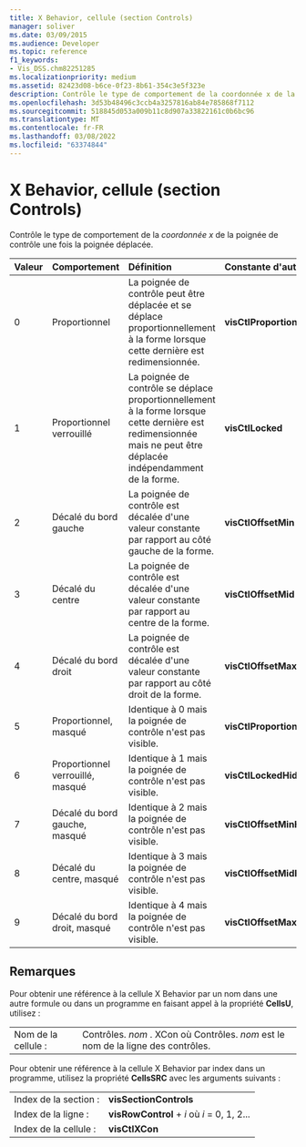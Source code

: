 ```yaml
---
title: X Behavior, cellule (section Controls)
manager: soliver
ms.date: 03/09/2015
ms.audience: Developer
ms.topic: reference
f1_keywords:
- Vis_DSS.chm82251285
ms.localizationpriority: medium
ms.assetid: 82423d08-b6ce-0f23-8b61-354c3e5f323e
description: Contrôle le type de comportement de la coordonnée x de la poignée de contrôle une fois la poignée déplacée.
ms.openlocfilehash: 3d53b48496c3ccb4a3257816ab84e785868f7112
ms.sourcegitcommit: 518845d053a009b11c8d907a33822161c0b6bc96
ms.translationtype: MT
ms.contentlocale: fr-FR
ms.lasthandoff: 03/08/2022
ms.locfileid: "63374844"
---
```

# <a name="x-behavior-cell-controls-section"></a>X Behavior, cellule (section Controls)

Contrôle le type de comportement de la  *coordonnée x*  de la poignée de contrôle une fois la poignée déplacée.
  
|**Valeur**|**Comportement**|**Définition**|**Constante d'automation**|
|:-----|:-----|:-----|:-----|
| 0  <br/> | Proportionnel  <br/> | La poignée de contrôle peut être déplacée et se déplace proportionnellement à la forme lorsque cette dernière est redimensionnée. |**visCtlProportional** <br/> |
| 1  <br/> | Proportionnel verrouillé  <br/> | La poignée de contrôle se déplace proportionnellement à la forme lorsque cette dernière est redimensionnée mais ne peut être déplacée indépendamment de la forme. |**visCtlLocked** <br/> |
| 2  <br/> | Décalé du bord gauche  <br/> | La poignée de contrôle est décalée d'une valeur constante par rapport au côté gauche de la forme. |**visCtlOffsetMin** <br/> |
| 3  <br/> | Décalé du centre  <br/> | La poignée de contrôle est décalée d'une valeur constante par rapport au centre de la forme. |**visCtlOffsetMid** <br/> |
| 4  <br/> | Décalé du bord droit  <br/> | La poignée de contrôle est décalée d'une valeur constante par rapport au côté droit de la forme. |**visCtlOffsetMax** <br/> |
| 5  <br/> | Proportionnel, masqué  <br/> | Identique à 0 mais la poignée de contrôle n'est pas visible. |**visCtlProportionalHidden** <br/> |
| 6   <br/> | Proportionnel verrouillé, masqué  <br/> | Identique à 1 mais la poignée de contrôle n'est pas visible. |**visCtlLockedHiddenv** <br/> |
| 7   <br/> | Décalé du bord gauche, masqué  <br/> | Identique à 2 mais la poignée de contrôle n'est pas visible. |**visCtlOffsetMinHidden** <br/> |
| 8   <br/> | Décalé du centre, masqué  <br/> | Identique à 3 mais la poignée de contrôle n'est pas visible. |**visCtlOffsetMidHidden** <br/> |
| 9   <br/> | Décalé du bord droit, masqué  <br/> | Identique à 4 mais la poignée de contrôle n'est pas visible. |**visCtlOffsetMaxHidden** <br/> |

## <a name="remarks"></a>Remarques

Pour obtenir une référence à la cellule X Behavior par un nom dans une autre formule ou dans un programme en faisant appel à la propriété **CellsU**, utilisez :
  
|||
|:-----|:-----|
| Nom de la cellule :  <br/> | Contrôles. *nom* . XCon où Contrôles.  *nom*  est le nom de la ligne des contrôles. |

Pour obtenir une référence à la cellule X Behavior par index dans un programme, utilisez la propriété **CellsSRC** avec les arguments suivants :
  
|||
|:-----|:-----|
| Index de la section :  <br/> |**visSectionControls** <br/> |
| Index de la ligne :  <br/> |**visRowControl** +  *i* où *i* = 0, 1, 2... |
| Index de la cellule :  <br/> |**visCtlXCon** <br/> |
